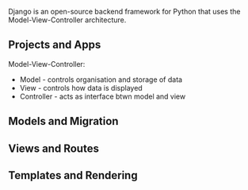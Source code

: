 Django is an open-source backend framework for Python that uses the Model-View-Controller architecture.
## Projects and Apps
Model-View-Controller:
- Model - controls organisation and storage of data
- View - controls how data is displayed
- Controller - acts as interface btwn model and view

## Models and Migration

## Views and Routes

## Templates and Rendering
